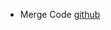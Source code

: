 - Merge Code [github](https://github.com/wagnerhsu/tools-DotnetCore-GitServer/compare/master...linezero:master)